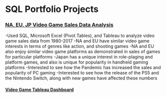 # SQL Portfolio Projects

### [NA, EU, JP Video Game Sales Data Analysis](https://github.com/kykashi/Portfolio-Projects/blob/main/Video_Game_Sales)
-Used SQL, Microsoft Excel (Pivot Tables), and Tableau to analyze video game sales data from 1980-2017
-NA and EU have similar video game interests in terms of genres like action, and shooting games 
-NA and EU also enjoy similar video game platforms as demonstrated in sales of games for particular platforms
-Japan has a unique interest in role-plaging and platform games, and also is unique for popularity in handheld gaming platforms
-Interested to see how the Pandemic has increased the sales and popularity of PC gaming
-Interested to see how the release of the PS5 and the Nintendo Switch, along with new games have affected these numbers
#### [Video Game Tableau Dashboard](https://public.tableau.com/app/profile/kyle2216/viz/NorthAmericaEuropeandJapaneseVideoGameSales/Dashboard1)
